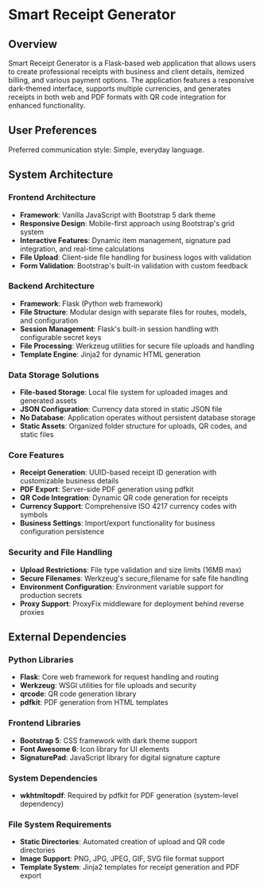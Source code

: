 # Smart Receipt Generator

## Overview

Smart Receipt Generator is a Flask-based web application that allows users to create professional receipts with business and client details, itemized billing, and various payment options. The application features a responsive dark-themed interface, supports multiple currencies, and generates receipts in both web and PDF formats with QR code integration for enhanced functionality.

## User Preferences

Preferred communication style: Simple, everyday language.

## System Architecture

### Frontend Architecture
- **Framework**: Vanilla JavaScript with Bootstrap 5 dark theme
- **Responsive Design**: Mobile-first approach using Bootstrap's grid system
- **Interactive Features**: Dynamic item management, signature pad integration, and real-time calculations
- **File Upload**: Client-side file handling for business logos with validation
- **Form Validation**: Bootstrap's built-in validation with custom feedback

### Backend Architecture
- **Framework**: Flask (Python web framework)
- **File Structure**: Modular design with separate files for routes, models, and configuration
- **Session Management**: Flask's built-in session handling with configurable secret keys
- **File Processing**: Werkzeug utilities for secure file uploads and handling
- **Template Engine**: Jinja2 for dynamic HTML generation

### Data Storage Solutions
- **File-based Storage**: Local file system for uploaded images and generated assets
- **JSON Configuration**: Currency data stored in static JSON file
- **No Database**: Application operates without persistent database storage
- **Static Assets**: Organized folder structure for uploads, QR codes, and static files

### Core Features
- **Receipt Generation**: UUID-based receipt ID generation with customizable business details
- **PDF Export**: Server-side PDF generation using pdfkit
- **QR Code Integration**: Dynamic QR code generation for receipts
- **Currency Support**: Comprehensive ISO 4217 currency codes with symbols
- **Business Settings**: Import/export functionality for business configuration persistence

### Security and File Handling
- **Upload Restrictions**: File type validation and size limits (16MB max)
- **Secure Filenames**: Werkzeug's secure_filename for safe file handling
- **Environment Configuration**: Environment variable support for production secrets
- **Proxy Support**: ProxyFix middleware for deployment behind reverse proxies

## External Dependencies

### Python Libraries
- **Flask**: Core web framework for request handling and routing
- **Werkzeug**: WSGI utilities for file uploads and security
- **qrcode**: QR code generation library
- **pdfkit**: PDF generation from HTML templates

### Frontend Libraries
- **Bootstrap 5**: CSS framework with dark theme support
- **Font Awesome 6**: Icon library for UI elements
- **SignaturePad**: JavaScript library for digital signature capture

### System Dependencies
- **wkhtmltopdf**: Required by pdfkit for PDF generation (system-level dependency)

### File System Requirements
- **Static Directories**: Automated creation of upload and QR code directories
- **Image Support**: PNG, JPG, JPEG, GIF, SVG file format support
- **Template System**: Jinja2 templates for receipt generation and PDF export